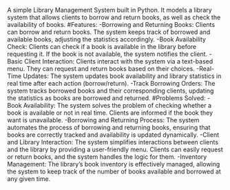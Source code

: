 A simple Library Management System built in Python. It models a library system that allows clients to borrow and return books, as well as check the availability of books.
#Features: 
-Borrowing and Returning Books: Clients can borrow and return books. The system keeps track of borrowed and available books, adjusting the statistics accordingly.
-Book Availability Check: Clients can check if a book is available in the library before requesting it. If the book is not available, the system notifies the client.
-Basic Client Interaction: Clients interact with the system via a text-based menu. They can request and return books based on their choices.
-Real-Time Updates: The system updates book availability and library statistics in real time after each action (borrow/return).
-Track Borrowing Orders: The system tracks borrowed books and their corresponding clients, updating the statistics as books are borrowed and returned.
#Problems Solved:
-Book Availability: The system solves the problem of checking whether a book is available or not in real time. Clients are informed if the book they want is unavailable.
-Borrowing and Returning Process: The system automates the process of borrowing and returning books, ensuring that books are correctly tracked and availability is updated dynamically.
-Client and Library Interaction: The system simplifies interactions between clients and the library by providing a user-friendly menu. Clients can easily request or return books, and the system handles the logic for them.
-Inventory Management: The library’s book inventory is effectively managed, allowing the system to keep track of the number of books available and borrowed at any given time.
